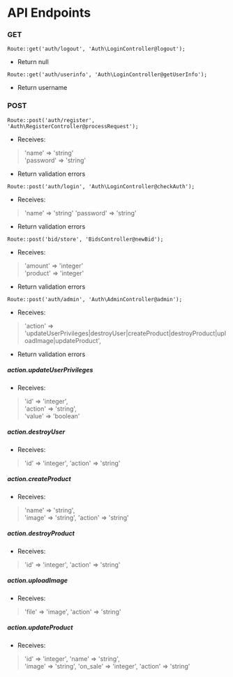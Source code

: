 
# API Endpoints
### GET
`Route::get('auth/logout', 'Auth\LoginController@logout');`
 - Return null


`Route::get('auth/userinfo', 'Auth\LoginController@getUserInfo');`
 - Return username

### POST
`Route::post('auth/register', 'Auth\RegisterController@processRequest');`
 - Receives:
 > 'name' => 'string'   
 > 'password' => 'string'
 - Return validation errors

`Route::post('auth/login', 'Auth\LoginController@checkAuth');`
 - Receives:
 > 'name' => 'string' 
 > 'password' => 'string'
 - Return validation errors

`Route::post('bid/store', 'BidsController@newBid');`
 - Receives:
 > 'amount' => 'integer'    
 > 'product' => 'integer' 
 - Return validation errors

`Route::post('auth/admin', 'Auth\AdminController@admin');`
 - Receives:
 > 'action' => 'updateUserPrivileges|destroyUser|createProduct|destroyProduct|uploadImage|updateProduct', 
 - Return validation errors
##### action.*updateUserPrivileges*
 - Receives:
 > 'id' => 'integer',    
 > 'action' => 'string',    
 > 'value' => 'boolean'
##### action.*destroyUser*
 - Receives:
 > 'id' => 'integer',
 > 'action' => 'string' 
##### action.*createProduct*
 - Receives:
 > 'name' => 'string',    
 > 'image' => 'string',
 > 'action' => 'string'
##### action.*destroyProduct*
 - Receives:
 > 'id' => 'integer',
 > 'action' => 'string'  
##### action.*uploadImage*
 - Receives:
 > 'file' => 'image',
 > 'action' => 'string'  
##### action.*updateProduct*
 - Receives:
 > 'id' => 'integer',
 > 'name' => 'string',    
 > 'image' => 'string',
 > 'on_sale' => 'integer',
 > 'action' => 'string'
